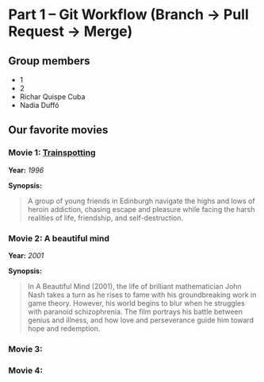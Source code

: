 # Part 1 – Git Workflow (Branch → Pull Request → Merge)

## Group members
  - 1
  - 2
  - Richar Quispe Cuba
  - Nadia Duffó

## Our favorite movies

### Movie 1: [Trainspotting](https://www.imdb.com/title/tt0117951/)
**Year:** *1996*

**Synopsis:**

> A group of young friends in Edinburgh navigate the highs and lows of heroin addiction, chasing escape and pleasure while facing the harsh realities of life, friendship, and self-destruction.

### Movie 2: A beautiful mind
**Year:** *2001*

**Synopsis:**
> In A Beautiful Mind (2001), the life of brilliant mathematician John Nash takes a turn as he rises to fame with his groundbreaking work in game theory. However, his world begins to blur when he struggles with paranoid schizophrenia. The film portrays his battle between genius and illness, and how love and perseverance guide him toward hope and redemption.

### Movie 3:

### Movie 4:
